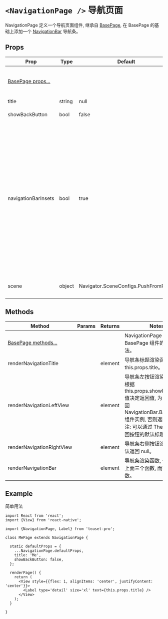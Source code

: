 # `<NavigationPage />` 导航页面
NavigationPage 定义一个导航页面组件, 继承自 [BasePage](./BasePage.md), 在 BasePage 的基础上添加一个 [NavigationBar](./NavigationBar.md) 导航条。

## Props
| Prop | Type | Default | Note |
|---|---|---|---|
| [BasePage props...](./BasePage.md) |  |  | NavigationPage 组件继承 BasePage 组件的全部属性。
| title | string | null | 导航条标题。
| showBackButton | bool | false | 是否显示返回按钮。
| navigationBarInsets | bool | true | 是否为内容区域增加导航条占用空间。<br/>此属性默认为 true, 使得内容不被导航条遮挡, 如果页面内容实用 ScrollView 且需要自行控制 NavigationBar 导航条的显示/隐藏, 那么你需要将此属性设置为 false 并自行在 ScrollView 容器里增加导航条的占用空间, 这样可以在导航条隐藏后把顶部空间利用起来。
| scene | object | Navigator.SceneConfigs.PushFromRight | 继承自 BasePage 并修改默认值。

## Methods
| Method | Params | Returns | Notes |
|---|---|---|---|
| [BasePage methods...](./BasePage.md) |  |  | NavigationPage 组件继承 BasePage 组件的全部方法。
| renderNavigationTitle |  | element | 导航条标题渲染函数, 默认为 this.props.title。
| renderNavigationLeftView |  | element | 导航条左按钮渲染函数, 默认根据 this.props.showBackButton 值决定返回值, 为 true 时返回 NavigationBar.BackButton 组件实例, 否则返回 null。<br/>注: 可以通过 Theme 修改返回按钮的默认标题。
| renderNavigationRightView |  | element | 导航条右侧按钮渲染函数, 默认返回 null。
| renderNavigationBar |  | element | 导航条渲染函数, 一般应重写上面三个函数, 而不是此函数。

## Example
简单用法
```
import React from 'react';
import {View} from 'react-native';

import {NavigationPage, Label} from 'teaset-pro';

class MePage extends NavigationPage {

  static defaultProps = {
    ...NavigationPage.defaultProps,
    title: 'Me',
    showBackButton: false,
  };

  renderPage() {
    return (
      <View style={{flex: 1, alignItems: 'center', justifyContent: 'center'}}>
        <Label type='detail' size='xl' text={this.props.title} />
      </View>
    );
  }

}
```

